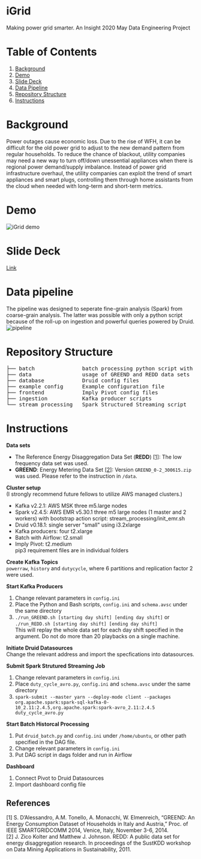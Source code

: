 # iGrid
Making power grid smarter. An Insight 2020 May Data Engineering Project

# Table of Contents
1. [Background](README.md#Background)
2. [Demo](README.md#Demo)
3. [Slide Deck](README.md#Slide-Deck)
4. [Data Pipeline](README.md#Data-Pipeline)
5. [Repository Structure](README.md#Repository-Structure)
6. [Instructions](README.md#Instructions)

# Background
Power outages cause economic loss. Due to the rise of WFH, it can be difficult for the old power grid to adjust to the new demand pattern from regular households. To reduce the chance of blackout, utility companies may need a new way to turn off/down unessential appliances when there is regional power demand/supply imbalance. Instead of power grid infrastructure overhaul, the utility companies can exploit the trend of smart appliances and smart plugs, controlling them through home assistants from the cloud when needed with long-term and short-term metrics.

# Demo
![iGrid demo](https://i.imgur.com/2F2PrgF.gif)

# Slide Deck
[Link](https://docs.google.com/presentation/d/1HAyDNhsujJUZnfdGOLu7pXEk-ypAYC32fLp_hgiTJZE/edit?usp=sharing)

# Data pipeline
The pipeline was designed to seperate fine-grain analysis (Spark) from coarse-grain analysis. The latter was possible with only a python script because of the roll-up on ingestion and powerful queries powered by Druid. \
![pipeline](https://i.imgur.com/XnhVnkw.png)

# Repository Structure
<pre>
├── batch               batch processing python script with Airfow
├── data                usage of GREEND and REDD data sets
├── database            Druid config files
├── example config      Example configuration file 
├── frontend            Imply Pivot config files
├── ingestion           Kafka producer scripts
└── stream_processing   Spark Structured Streaming script
</pre>

# Instructions
**Data sets**
* The Reference Energy Disaggregation Data Set (**REDD**) [[1]](#1): The low frequency data set was used. 
* **GREEND**: Energy Metering Data Set [[2]](#2): Version `GREEND_0-2_300615.zip` was used. Please refer to the instruction in `/data`. 

**Cluster setup** \
(I strongly recommend future fellows to utilize AWS managed clusters.)
* Kafka v2.2.1:  AWS MSK three m5.large nodes
* Spark v2.4.5:  AWS EMR v5.30.1 three m5 large nodes (1 master and 2 workers) with bootstrap action script: stream_processing/init_emr.sh
* Druid v0.18.1:  single server "small" using i3.2xlarge
* Kafka producers: four t2.xlarge
* Batch with Airflow: t2.small
* Imply Pivot: t2.medium \
pip3 requirement files are in individual folders

**Create Kafka Topics** \
`powerraw`, `history` and `dutycycle`, where 6 partitions and replication factor 2 were used. 

**Start Kafka Producers** 
1. Change relevant parameters in `config.ini`
2. Place the Python and Bash scripts, `config.ini` and `schema.avsc` under the same directory
3. `./run_GREEND.sh [starting day shift] [ending day shift]` or  \
`./run_REDD.sh [starting day shift] [ending day shift]` \
This will replay the whole data set for each day shift specified in the argument. Do not do more than 20 playbacks on a single machine. 

**Initiate Druid Datasources** \
Change the relevant address and import the specfications into datasources.

**Submit Spark Strutured Streaming Job** 
1. Change relevant parameters in `config.ini` 
2. Place `duty_cycle_avro.py`, `config.ini` and `schema.avsc` under the same directory
3. `spark-submit --master yarn --deploy-mode client --packages org.apache.spark:spark-sql-kafka-0-10_2.11:2.4.5,org.apache.spark:spark-avro_2.11:2.4.5 duty_cycle_avro.py`

**Start Batch Historcal Processing**
1. Put `druid_batch.py` and `config.ini` under `/home/ubuntu`, or other path specified in the DAG file.
2. Change relevant parameters in `config.ini`
2. Put DAG script in dags folder and run in Airflow

**Dashboard**
1. Connect Pivot to Druid Datasources
2. Import dashboard config file

## References
<a id="1">[1]</a> S. D’Alessandro, A.M. Tonello, A. Monacchi, W. Elmenreich, “GREEND: An Energy Consumption Dataset of Households in Italy and Austria,” Proc. of IEEE SMARTGRIDCOMM 2014, Venice, Italy, November 3-6, 2014. \
<a id="2">[2]</a> J. Zico Kolter and Matthew J. Johnson. REDD: A public data set for energy disaggregation research. In proceedings of the SustKDD workshop on Data Mining Applications in Sustainability, 2011.

